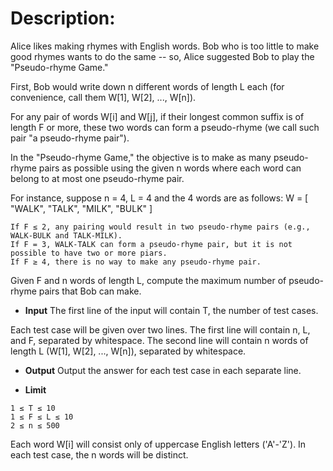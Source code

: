 # Description:

Alice likes making rhymes with English words. Bob who is too little to make good rhymes wants to do the same -- so, Alice suggested Bob  to play the "Pseudo-rhyme Game."

First, Bob would write down n different words of length L each (for convenience, call them W[1], W[2], ..., W[n]).

For any pair of words W[i] and W[j], if their longest common suffix is of length F or more, these two words can form a pseudo-rhyme (we call such pair "a pseudo-rhyme pair").

In the "Pseudo-rhyme Game," the objective is to make as many pseudo-rhyme pairs as possible using the given n words where each word can belong to at most one pseudo-rhyme pair.

For instance, suppose n = 4, L = 4 and the 4 words are as follows: W = [ "WALK", "TALK", "MILK", "BULK" ]
```
If F ≤ 2, any pairing would result in two pseudo-rhyme pairs (e.g., WALK-BULK and TALK-MILK).
If F = 3, WALK-TALK can form a pseudo-rhyme pair, but it is not possible to have two or more piars.
If F ≥ 4, there is no way to make any pseudo-rhyme pair.
```
Given F and n words of length L, compute the maximum number of pseudo-rhyme pairs that Bob can make.

* **Input**
The first line of the input will contain T, the number of test cases.

Each test case will be given over two lines. The first line will contain n, L, and F, separated by whitespace. The second line will contain n words of length L (W[1], W[2], ..., W[n]), separated by whitespace.

* **Output**
Output the answer for each test case in each separate line.

* **Limit**
```
1 ≤ T ≤ 10
1 ≤ F ≤ L ≤ 10
2 ≤ n ≤ 500
```
Each word W[i] will consist only of uppercase English letters ('A'-'Z').
In each test case, the n words will be distinct.